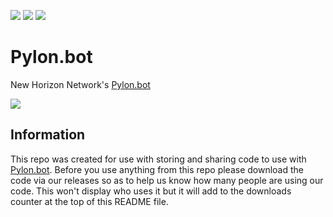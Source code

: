 [![](https://img.shields.io/badge/TypeScript-100.0-blue)]()
[![](https://img.shields.io/github/downloads/New-Horizon-Network/Pylon-Bot/total)](https://github.com/New-Horizon-Network/Pylon-Bot/releases)
[![](https://discordapp.com/api/guilds/765992820841513050/widget.png?style=shield)](https://discord.gg/neb8Avfsgg)

# Pylon.bot
New Horizon Network's [Pylon.bot](https://Pylon.bot)

![](https://raw.githubusercontent.com/New-Horizon-Network/Pylon-Bot/master/images/Screenshot_2020-11-01_02-25-13.png)

## Information


This repo was created for use with storing and sharing code to use with [Pylon.bot](https://Pylon.bot).
Before you use anything from this repo please download the code via our releases so as to help us know how many people are using our code. This won't display who uses it but it will add to the downloads counter at the top of this README file.